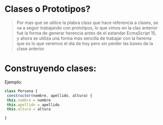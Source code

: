 # Clases o Prototipos?
> Por mas que se utilice la plabra class que hace referencia a clases, se va a seguir trabajando con prototipos, lo que vimos en la clas anterior fué la forma de generar herencia antes de el estandar EcmaScript 15, y ahora se utiliza una forma mas sencilla de trabajar con la herenia que es lo que veremos el día de hoy pero sin perder las bases de la clase anterior

# Construyendo clases:
Ejemplo:
```js
class Persona {
 constructor(nombre, apellido, altura) {
 this.nombre = nombre
 this.apellido = apellido
 this.altura = altura

}
```